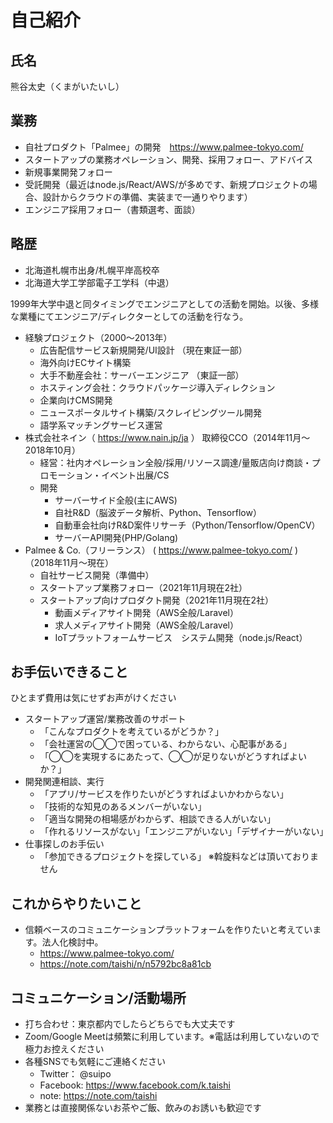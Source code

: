 # 自己紹介

## 氏名

熊谷太史（くまがいたいし）

## 業務

- 自社プロダクト「Palmee」の開発　https://www.palmee-tokyo.com/
- スタートアップの業務オペレーション、開発、採用フォロー、アドバイス
- 新規事業開発フォロー
- 受託開発（最近はnode.js/React/AWS/が多めです、新規プロジェクトの場合、設計からクラウドの準備、実装まで一通りやります）
- エンジニア採用フォロー（書類選考、面談）

## 略歴
- 北海道札幌市出身/札幌平岸高校卒
- 北海道大学工学部電子工学科（中退）

1999年大学中退と同タイミングでエンジニアとしての活動を開始。以後、多様な業種にてエンジニア/ディレクターとしての活動を行なう。

- 経験プロジェクト（2000〜2013年）
  - 広告配信サービス新規開発/UI設計 （現在東証一部）
  - 海外向けECサイト構築
  - 大手不動産会社：サーバーエンジニア （東証一部）
  - ホスティング会社：クラウドパッケージ導入ディレクション
  - 企業向けCMS開発
  - ニュースポータルサイト構築/スクレイピングツール開発
  - 語学系マッチングサービス運営
- 株式会社ネイン（ https://www.nain.jp/ja ） 取締役CCO（2014年11月〜2018年10月）
  - 経営：社内オペレーション全般/採用/リソース調達/量販店向け商談・プロモーション・イベント出展/CS
  - 開発
    - サーバーサイド全般(主にAWS)
    - 自社R&D（脳波データ解析、Python、Tensorflow）
    - 自動車会社向けR&D案件リサーチ（Python/Tensorflow/OpenCV）
    - サーバーAPI開発(PHP/Golang)
- Palmee & Co.（フリーランス） ( https://www.palmee-tokyo.com/ ) （2018年11月〜現在）
  - 自社サービス開発（準備中）
  - スタートアップ業務フォロー（2021年11月現在2社）
  - スタートアップ向けプロダクト開発（2021年11月現在2社）
    -  動画メディアサイト開発（AWS全般/Laravel）
    -  求人メディアサイト開発（AWS全般/Laravel）
    -  IoTプラットフォームサービス　システム開発（node.js/React）


## お手伝いできること

ひとまず費用は気にせずお声がけください

- スタートアップ運営/業務改善のサポート
  - 「こんなプロダクトを考えているがどうか？」
  - 「会社運営の◯◯で困っている、わからない、心配事がある」
  - 「◯◯を実現するにあたって、◯◯が足りないがどうすればよいか？」  
- 開発関連相談、実行
  - 「アプリ/サービスを作りたいがどうすればよいかわからない」
  - 「技術的な知見のあるメンバーがいない」
  - 「適当な開発の相場感がわからず、相談できる人がいない」
  - 「作れるリソースがない」「エンジニアがいない」「デザイナーがいない」
- 仕事探しのお手伝い
  - 「参加できるプロジェクトを探している」 ※斡旋料などは頂いておりません

## これからやりたいこと

- 信頼ベースのコミュニケーションプラットフォームを作りたいと考えています。法人化検討中。
  - https://www.palmee-tokyo.com/
  - https://note.com/taishi/n/n5792bc8a81cb

## コミュニケーション/活動場所

- 打ち合わせ：東京都内でしたらどちらでも大丈夫です
- Zoom/Google Meetは頻繁に利用しています。※電話は利用していないので極力お控えください
- 各種SNSでも気軽にご連絡ください
  - Twitter： @suipo
  - Facebook: https://www.facebook.com/k.taishi
  - note: https://note.com/taishi
- 業務とは直接関係ないお茶やご飯、飲みのお誘いも歓迎です
